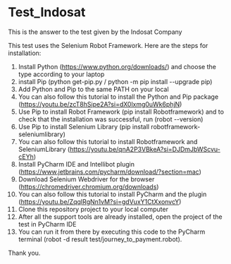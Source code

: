 # Test_Indosat
This is the answer to the test given by the Indosat Company

This test uses the Selenium Robot Framework. Here are the steps for installation:

1. Install Python (https://www.python.org/downloads/) and choose the type according to your laptop
2. install Pip (python get-pip.py / python -m pip install --upgrade pip)
3. Add Python and Pip to the same PATH on your local
4. You can also follow this tutorial to install the Python and Pip package (https://youtu.be/zcT8hSipe2A?si=dX0lxmg0uWk6phjN)
5. Use Pip to install Robot Framework (pip install Robotframework) and to check that the installation was successful, run (robot --version)
6. Use Pip to install Selenium Library (pip install robotframework-seleniumlibrary)
7. You can also follow this tutorial to install Robotframework and SeleniumLibrary (https://youtu.be/qnA2P3VBkeA?si=DJDmJbWScvu-cEYh)
8. Install PyCharm IDE and Intellibot plugin (https://www.jetbrains.com/pycharm/download/?section=mac)
9. Download Selenium Webdriver for the browser (https://chromedriver.chromium.org/downloads)
10. You can also follow this tutorial to install PyCharm and the plugin (https://youtu.be/ZqqIRgNn1vM?si=gdVuxY1CtXxonvcY)
11. Clone this repository project to your local computer
12. After all the support tools are already installed, open the project of the test in PyCharm IDE
13. You can run it from there by executing this code to the PyCharm terminal (robot -d result test/journey_to_payment.robot).

Thank you.

